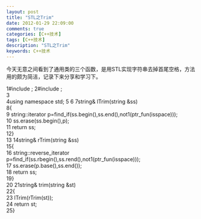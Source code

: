 ```yaml
---
layout: post
title: "STL之Trim"
date: 2012-01-29 22:09:00 
comments: true
categories: [C++技术]
tags: [C++技术]
description: "STL之Trim"
keywords: C++技术
---
```



 
  今天无意之间看到了通用类的三个函数，是用STL实现字符串去掉首尾空格，方法用的颇为简洁，记录下来分享和学习下。
 
 
 
  1#include <string>;
 2#include <algorithm>;   
 3   
 4using namespace std;
 5
 6
 7string&  lTrim(string   &ss)   
8{   
9    string::iterator   p=find_if(ss.begin(),ss.end(),not1(ptr_fun(isspace)));   
10    ss.erase(ss.begin(),p);   
11    return  ss;   
12}   
13
14string&  rTrim(string   &ss)   
15{   
16    string::reverse_iterator  p=find_if(ss.rbegin(),ss.rend(),not1(ptr_fun(isspace)));   
17    ss.erase(p.base(),ss.end());   
18    return   ss;   
19}   
20
21string&   trim(string   &st)   
22{   
23    lTrim(rTrim(st));   
24    return   st;   
25} 
 
  
  
 


